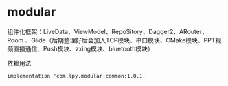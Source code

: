# modular
组件化框架：LiveData、ViewModel、RepoSitory、Dagger2、ARouter、Room 、Glide（后期整理好后会加入TCP模块、串口模块、CMake模块、PPT视频直播通信、Push模块、zxing模块、bluetooth模块）

依赖用法


    implementation 'com.lpy.modular:common:1.0.1'
